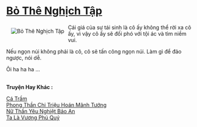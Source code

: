 <a href="https://truyentiki.com/bo-the-nghich-tap.30704/" title="Bỏ Thê Nghịch Tập"><h1>Bỏ Thê Nghịch Tập</h1></a><div style="display:table"><img align="right" style="float: left; padding: 10px;" src="https://truyentiki.com/a/img/str/src/30704.jpg" alt="Bỏ Thê Nghịch Tập">Cái giá của sự tái sinh là cô ấy không thể rời xa cô ấy, vì vậy cô ấy sẽ đối phó với tội ác và tìm niềm vui. <p></p> Nếu ngọn núi không phải là cô, cô sẽ tấn công ngọn núi. Làm gì để đảo ngược, nói dễ. <p></p> Ôi ha ha ha ...</div><p><br><b>Truyện Hay Khác :</b></p><a href="https://truyentiki.com/ca-tram.30703/" alt="Cá Trầm">Cá Trầm</a><br/><a href="https://github.com/nownovels/top500/tree/master/truyenhay/33698/" alt="Phong Thần Chi Triệu Hoán Mãnh Tướng">Phong Thần Chi Triệu Hoán Mãnh Tướng</a><br/><a href="https://truyencv2020.blogspot.com/2020/06/nu-than-yeu-nghiet-bao-an.html" alt="Nữ Thần Yêu Nghiệt Bảo An">Nữ Thần Yêu Nghiệt Bảo An</a><br/><a href="https://github.com/nownovels/top500/tree/master/truyenhay/33812/" alt="Ta Là Vương Phú Quý">Ta Là Vương Phú Quý</a><br/>